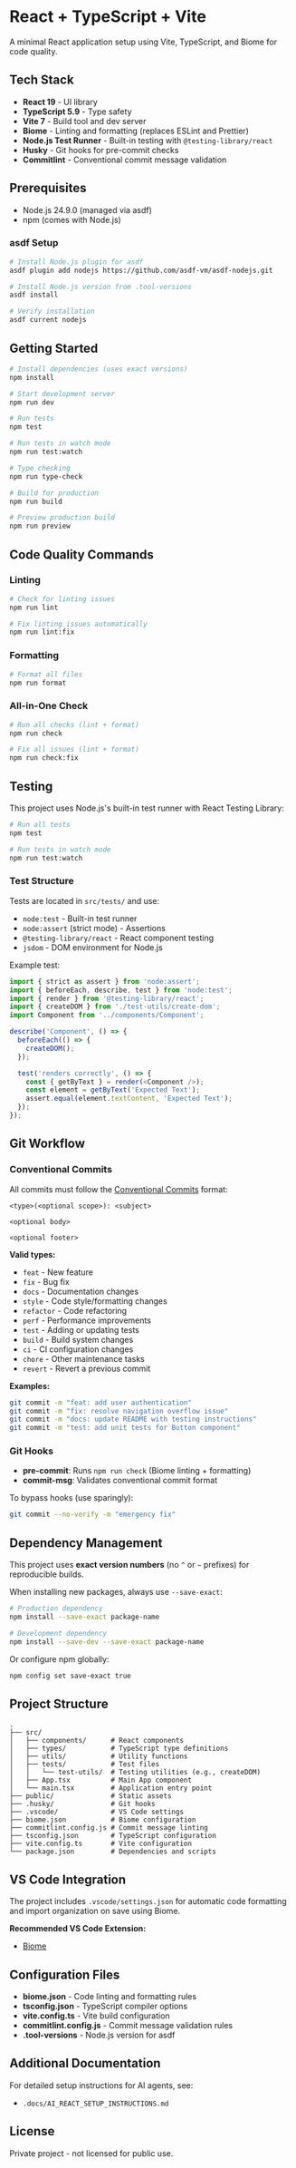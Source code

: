 # React + TypeScript + Vite

A minimal React application setup using Vite, TypeScript, and Biome for code quality.

## Tech Stack

- **React 19** - UI library
- **TypeScript 5.9** - Type safety
- **Vite 7** - Build tool and dev server
- **Biome** - Linting and formatting (replaces ESLint and Prettier)
- **Node.js Test Runner** - Built-in testing with `@testing-library/react`
- **Husky** - Git hooks for pre-commit checks
- **Commitlint** - Conventional commit message validation

## Prerequisites

- Node.js 24.9.0 (managed via asdf)
- npm (comes with Node.js)

### asdf Setup

```bash
# Install Node.js plugin for asdf
asdf plugin add nodejs https://github.com/asdf-vm/asdf-nodejs.git

# Install Node.js version from .tool-versions
asdf install

# Verify installation
asdf current nodejs
```

## Getting Started

```bash
# Install dependencies (uses exact versions)
npm install

# Start development server
npm run dev

# Run tests
npm test

# Run tests in watch mode
npm run test:watch

# Type checking
npm run type-check

# Build for production
npm run build

# Preview production build
npm run preview
```

## Code Quality Commands

### Linting

```bash
# Check for linting issues
npm run lint

# Fix linting issues automatically
npm run lint:fix
```

### Formatting

```bash
# Format all files
npm run format
```

### All-in-One Check

```bash
# Run all checks (lint + format)
npm run check

# Fix all issues (lint + format)
npm run check:fix
```

## Testing

This project uses Node.js's built-in test runner with React Testing Library:

```bash
# Run all tests
npm test

# Run tests in watch mode
npm run test:watch
```

### Test Structure

Tests are located in `src/tests/` and use:
- `node:test` - Built-in test runner
- `node:assert` (strict mode) - Assertions
- `@testing-library/react` - React component testing
- `jsdom` - DOM environment for Node.js

Example test:

```typescript
import { strict as assert } from 'node:assert';
import { beforeEach, describe, test } from 'node:test';
import { render } from '@testing-library/react';
import { createDOM } from './test-utils/create-dom';
import Component from '../components/Component';

describe('Component', () => {
  beforeEach(() => {
    createDOM();
  });

  test('renders correctly', () => {
    const { getByText } = render(<Component />);
    const element = getByText('Expected Text');
    assert.equal(element.textContent, 'Expected Text');
  });
});
```

## Git Workflow

### Conventional Commits

All commits must follow the [Conventional Commits](https://www.conventionalcommits.org/) format:

```
<type>(<optional scope>): <subject>

<optional body>

<optional footer>
```

**Valid types:**
- `feat` - New feature
- `fix` - Bug fix
- `docs` - Documentation changes
- `style` - Code style/formatting changes
- `refactor` - Code refactoring
- `perf` - Performance improvements
- `test` - Adding or updating tests
- `build` - Build system changes
- `ci` - CI configuration changes
- `chore` - Other maintenance tasks
- `revert` - Revert a previous commit

**Examples:**

```bash
git commit -m "feat: add user authentication"
git commit -m "fix: resolve navigation overflow issue"
git commit -m "docs: update README with testing instructions"
git commit -m "test: add unit tests for Button component"
```

### Git Hooks

- **pre-commit**: Runs `npm run check` (Biome linting + formatting)
- **commit-msg**: Validates conventional commit format

To bypass hooks (use sparingly):

```bash
git commit --no-verify -m "emergency fix"
```

## Dependency Management

This project uses **exact version numbers** (no `^` or `~` prefixes) for reproducible builds.

When installing new packages, always use `--save-exact`:

```bash
# Production dependency
npm install --save-exact package-name

# Development dependency
npm install --save-dev --save-exact package-name
```

Or configure npm globally:

```bash
npm config set save-exact true
```

## Project Structure

```
.
├── src/
│   ├── components/      # React components
│   ├── types/           # TypeScript type definitions
│   ├── utils/           # Utility functions
│   ├── tests/           # Test files
│   │   └── test-utils/  # Testing utilities (e.g., createDOM)
│   ├── App.tsx          # Main App component
│   └── main.tsx         # Application entry point
├── public/              # Static assets
├── .husky/              # Git hooks
├── .vscode/             # VS Code settings
├── biome.json           # Biome configuration
├── commitlint.config.js # Commit message linting
├── tsconfig.json        # TypeScript configuration
├── vite.config.ts       # Vite configuration
└── package.json         # Dependencies and scripts
```

## VS Code Integration

The project includes `.vscode/settings.json` for automatic code formatting and import organization on save using Biome.

**Recommended VS Code Extension:**
- [Biome](https://marketplace.visualstudio.com/items?itemName=biomejs.biome)

## Configuration Files

- **biome.json** - Code linting and formatting rules
- **tsconfig.json** - TypeScript compiler options
- **vite.config.ts** - Vite build configuration
- **commitlint.config.js** - Commit message validation rules
- **.tool-versions** - Node.js version for asdf

## Additional Documentation

For detailed setup instructions for AI agents, see:
- `.docs/AI_REACT_SETUP_INSTRUCTIONS.md`

## License

Private project - not licensed for public use.
